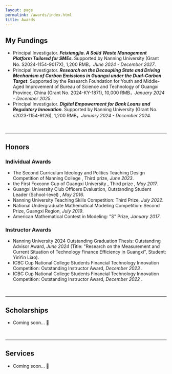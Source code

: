 ```yaml
---
layout: page
permalink: /awards/index.html
title: Awards
---
```




## My Fundings

- Principal Investigator. **_Feixiangjia. A Solid Waste Management Platform Tailored for SMEs_**. Supported by Nanning University (Grant No. S2024-1154-9017X), 1,200 RMB，_June 2024 - December 2027_.
- Principal Investigator. **_Research on the Decoupling State and Driving Mechanism of Carbon Emissions in Guangxi under the Dual-Carbon Target_**. Supported by the Research Foundation for  Youth and Middle-Aged Improvement of  Bureau of Science and Technology of Guangxi Province, China (Grant No. 2024-KY-1871),  10,000 RMB，_January 2024 - December 2025_.
- Principal Investigator. **_Digital Empowerment for Bank Loans and Regulatory Innovation_**. Supported by Nanning University (Grant No. s2023-1154-9126),  1,200 RMB，_January 2024 - December 2024_.



<br>

---


## Honors
### Individual Awards

- The Second Curriculum Ideology and Politics Teaching Design Competition of Nanning College , Third prize, _June 2023_.
- the First Foxconn Cup of Guangxi University , Third prize , _May 2017_.
- Guangxi University Club Officers Evaluation, Outstanding Student Leader (School-level) , _May 2016_.
- Nanning University Teaching Skills Competition: Third Prize, _July 2022_.
- National Undergraduate Mathematical Modeling Competition: Second Prize, Guangxi Region, _July 2019_.
- American Mathematical Contest in Modeling: "S" Prize, _January 2017_.

### Instructor Awards
- Nanning University 2024 Outstanding Graduation Thesis: Outstanding Advisor Award, _June 2024_ (Title: "Research on the Measurement and Current Situation of Technology Finance Efficiency in Guangxi", Student: YinYin Liao).
- ICBC Cup National College Students Financial Technology Innovation Competition: Outstanding Instructor Award, _December 2023_ .
- ICBC Cup National College Students Financial Technology Innovation Competition: Outstanding Instructor Award, _December 2022_ .




<br>

---

## Scholarships

- Coming soon... 🚀

<br>

---




## Services

- Coming soon... 🚀

<br>